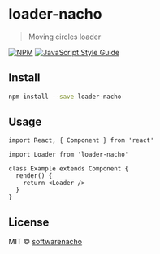 # loader-nacho

> Moving circles loader

[![NPM](https://img.shields.io/npm/v/loader-nacho.svg)](https://www.npmjs.com/package/loader-nacho) [![JavaScript Style Guide](https://img.shields.io/badge/code_style-standard-brightgreen.svg)](https://standardjs.com)

## Install

```bash
npm install --save loader-nacho
```

## Usage

```tsx
import React, { Component } from 'react'

import Loader from 'loader-nacho'

class Example extends Component {
  render() {
    return <Loader />
  }
}
```

## License

MIT © [softwarenacho](https://github.com/softwarenacho)

